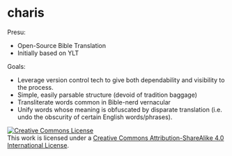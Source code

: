 # charis

Presu:
* Open-Source Bible Translation
* Initially based on YLT

Goals:
* Leverage version control tech to give both dependability and visibility to the process.
* Simple, easily parsable structure (devoid of tradition baggage)
* Transliterate words common in Bible-nerd vernacular
* Unify words whose meaning is obfuscated by disparate translation (i.e. undo the obscurity of certain English words/phrases).


<a rel="license" href="http://creativecommons.org/licenses/by-sa/4.0/"><img alt="Creative Commons License" style="border-width:0" src="https://i.creativecommons.org/l/by-sa/4.0/88x31.png" /></a><br />This work is licensed under a <a rel="license" href="http://creativecommons.org/licenses/by-sa/4.0/">Creative Commons Attribution-ShareAlike 4.0 International License</a>.
